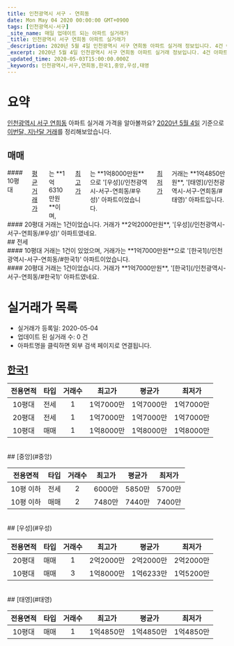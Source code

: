 ```yaml
---
title: 인천광역시 서구 - 연희동
date: Mon May 04 2020 00:00:00 GMT+0900
tags: [인천광역시-서구]
_site_name: 매일 업데이트 되는 아파트 실거래가
_title: 인천광역시 서구 연희동 아파트 실거래가
_description: 2020년 5월 4일 인천광역시 서구 연희동 아파트 실거래 정보입니다. 4건 아파트 정보가 있습니다.
_excerpt: 2020년 5월 4일 인천광역시 서구 연희동 아파트 실거래 정보입니다. 4건 아파트 정보가 있습니다.
_updated_time: 2020-05-03T15:00:00.000Z
_keywords: 인천광역시,서구,연희동,한국1,중앙,우성,태영
---
```





# 요약
<ins>인천광역시 서구 연희동</ins> 아파트 실거래 가격을 알아볼까요? <ins>2020년 5월 4일</ins> 기준으로 <ins>이번달, 지난달 거래</ins>를 정리해보았습니다.

## 매매
<div class="container">
<div class="six columns" markdown="1">
#### 10평대
<ins>평균 거래가</ins>는 **1억6310만원**이며, <ins>최고가</ins>는 **1억8000만원**으로 '[우성](/인천광역시-서구-연희동/#우성)' 아파트이었습니다. <ins>최저가</ins> 거래는 **1억4850만원**, '[태영](/인천광역시-서구-연희동/#태영)' 아파트입니다.
</div>
<div class="six columns" markdown="1">
#### 20평대
거래는 1건이었습니다. 거래가 **2억2000만원**, '[우성](/인천광역시-서구-연희동/#우성)' 아파트였네요.
</div>
</div>
## 전세
<div class="container">
<div class="six columns" markdown="1">
#### 10평대
거래는 1건이 있었으며, 거래가는 **1억7000만원**으로 '[한국1](/인천광역시-서구-연희동/#한국1)' 아파트이었습니다.
</div>
<div class="six columns" markdown="1">
#### 20평대
거래는 1건이었습니다. 거래가 **1억7000만원**, '[한국1](/인천광역시-서구-연희동/#한국1)' 아파트였네요.
</div>
</div>



# 실거래가 목록
- 실거래가 등록일: 2020-05-04
- 업데이트 된 실거래 수: 0 건
- 아파트명을 클릭하면 외부 검색 페이지로 연결됩니다.

## [한국1](#한국1)

|전용면적|타입|거래수|최고가|평균가|최저가|
|:---:|:---:|:---:|:---:|:---:|:---:|
|10평대|<span class="deal-type-2">전세</span>|1|1억7000만|1억7000만|1억7000만|
|20평대|<span class="deal-type-2">전세</span>|1|1억7000만|1억7000만|1억7000만|
|10평대|<span class="deal-type-1">매매</span>|1|1억8000만|1억8000만|1억8000만|

<br/>
## [중앙](#중앙)

|전용면적|타입|거래수|최고가|평균가|최저가|
|:---:|:---:|:---:|:---:|:---:|:---:|
|10평 이하|<span class="deal-type-2">전세</span>|2|6000만|5850만|5700만|
|10평 이하|<span class="deal-type-1">매매</span>|2|7480만|7440만|7400만|

<br/>
## [우성](#우성)

|전용면적|타입|거래수|최고가|평균가|최저가|
|:---:|:---:|:---:|:---:|:---:|:---:|
|20평대|<span class="deal-type-1">매매</span>|1|2억2000만|2억2000만|2억2000만|
|10평대|<span class="deal-type-1">매매</span>|3|1억8000만|1억6233만|1억5200만|

<br/>
## [태영](#태영)

|전용면적|타입|거래수|최고가|평균가|최저가|
|:---:|:---:|:---:|:---:|:---:|:---:|
|10평대|<span class="deal-type-1">매매</span>|1|1억4850만|1억4850만|1억4850만|

<br/>



